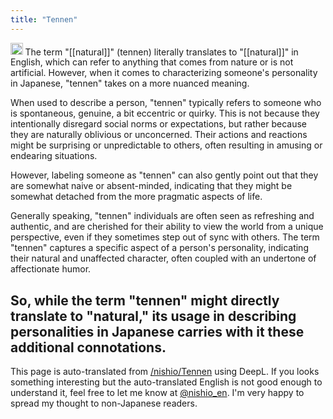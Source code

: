```yaml
---
title: "Tennen"
---
```


<img src='https://scrapbox.io/api/pages/nishio-en/gpt/icon' alt='gpt.icon' height="19.5"/> The term "[[natural]]" (tennen) literally translates to "[[natural]]" in English, which can refer to anything that comes from nature or is not artificial. However, when it comes to characterizing someone's personality in Japanese, "tennen" takes on a more nuanced meaning.

When used to describe a person, "tennen" typically refers to someone who is spontaneous, genuine, a bit eccentric or quirky. This is not because they intentionally disregard social norms or expectations, but rather because they are naturally oblivious or unconcerned. Their actions and reactions might be surprising or unpredictable to others, often resulting in amusing or endearing situations.

However, labeling someone as "tennen" can also gently point out that they are somewhat naive or absent-minded, indicating that they might be somewhat detached from the more pragmatic aspects of life.

Generally speaking, "tennen" individuals are often seen as refreshing and authentic, and are cherished for their ability to view the world from a unique perspective, even if they sometimes step out of sync with others. The term "tennen" captures a specific aspect of a person's personality, indicating their natural and unaffected character, often coupled with an undertone of affectionate humor.

So, while the term "tennen" might directly translate to "natural," its usage in describing personalities in Japanese carries with it these additional connotations.
---
This page is auto-translated from [/nishio/Tennen](https://scrapbox.io/nishio/Tennen) using DeepL. If you looks something interesting but the auto-translated English is not good enough to understand it, feel free to let me know at [@nishio_en](https://twitter.com/nishio_en). I'm very happy to spread my thought to non-Japanese readers.